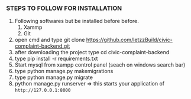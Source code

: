 ### STEPS TO FOLLOW FOR INSTALLATION ###
1. Following softwares but be installed before before.
    1. Xammp
    2. Git
2. open cmd and type git clone https://github.com/letzzBuild/civic-complaint-backend.git
3. after downloading the project type cd civic-complaint-backend  
4. type pip install -r requirements.txt
5. Start mysql from xampp control panel (seach on windows search bar)
5. type python manage.py makemigrations 
6. type python manage.py migrate
7. python manage.py runserver  => this starts your application of `http://127.0.0.1:8000`